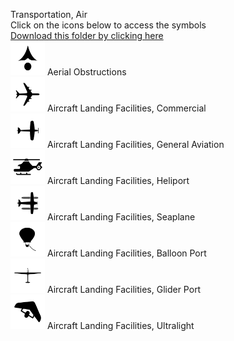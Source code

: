 Transportation, Air<br>Click on the icons below to access the symbols<br><a href='https://minhaskamal.github.io/DownGit/#/home?url=https://github.com/NAPSG/DHS-Symbol-Server/tree/main/dhs-symbol/assets/icons/Infrastructure/Transportation, Air'>Download this folder by clicking here</a><br><a href='https://github.com/NAPSG/DHS-Symbol-Server/raw/main/dhs-symbol/assets/icons/Infrastructure/Transportation%2C%20Air/icon-LPA.svg'><img src='icon-LPA.svg' width='55'></a> Aerial Obstructions<br><a href='https://github.com/NAPSG/DHS-Symbol-Server/raw/main/dhs-symbol/assets/icons/Infrastructure/Transportation%2C%20Air/icon-LPB.svg'><img src='icon-LPB.svg' width='55'></a> Aircraft Landing Facilities, Commercial<br><a href='https://github.com/NAPSG/DHS-Symbol-Server/raw/main/dhs-symbol/assets/icons/Infrastructure/Transportation%2C%20Air/icon-LPC.svg'><img src='icon-LPC.svg' width='55'></a> Aircraft Landing Facilities, General Aviation<br><a href='https://github.com/NAPSG/DHS-Symbol-Server/raw/main/dhs-symbol/assets/icons/Infrastructure/Transportation%2C%20Air/icon-LPD.svg'><img src='icon-LPD.svg' width='55'></a> Aircraft Landing Facilities, Heliport<br><a href='https://github.com/NAPSG/DHS-Symbol-Server/raw/main/dhs-symbol/assets/icons/Infrastructure/Transportation%2C%20Air/icon-LPE.svg'><img src='icon-LPE.svg' width='55'></a> Aircraft Landing Facilities, Seaplane<br><a href='https://github.com/NAPSG/DHS-Symbol-Server/raw/main/dhs-symbol/assets/icons/Infrastructure/Transportation%2C%20Air/icon-LPF.svg'><img src='icon-LPF.svg' width='55'></a> Aircraft Landing Facilities, Balloon Port<br><a href='https://github.com/NAPSG/DHS-Symbol-Server/raw/main/dhs-symbol/assets/icons/Infrastructure/Transportation%2C%20Air/icon-LPG.svg'><img src='icon-LPG.svg' width='55'></a> Aircraft Landing Facilities, Glider Port<br><a href='https://github.com/NAPSG/DHS-Symbol-Server/raw/main/dhs-symbol/assets/icons/Infrastructure/Transportation%2C%20Air/icon-LPH.svg'><img src='icon-LPH.svg' width='55'></a> Aircraft Landing Facilities, Ultralight<br>
